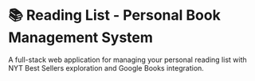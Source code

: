 # 📚 Reading List - Personal Book Management System

A full-stack web application for managing your personal reading list with NYT Best Sellers exploration and Google Books integration.
